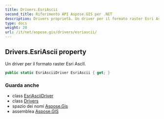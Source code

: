 ```yaml
---
title: Drivers.EsriAscii
second_title: Riferimento API Aspose.GIS per .NET
description: Drivers proprietà. Un driver per il formato raster Esri AscII.
type: docs
weight: 20
url: /it/net/aspose.gis/drivers/esriascii/
---
```

## Drivers.EsriAscii property

Un driver per il formato raster Esri AscII.

```csharp
public static EsriAsciiDriver EsriAscii { get; }
```

### Guarda anche

* class [EsriAsciiDriver](../../../aspose.gis.formats.esriascii/esriasciidriver/)
* class [Drivers](../)
* spazio dei nomi [Aspose.Gis](../../drivers/)
* assemblea [Aspose.GIS](../../../)


